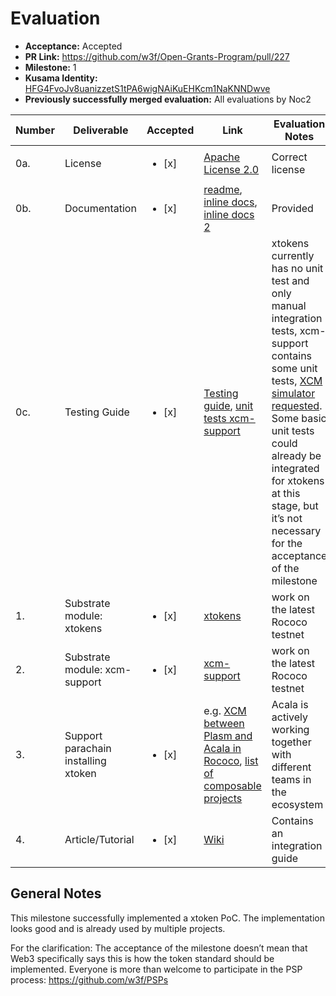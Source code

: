 # Evaluation

* **Acceptance:** Accepted
* **PR Link:** https://github.com/w3f/Open-Grants-Program/pull/227
* **Milestone:** 1
* **Kusama Identity:** [HFG4FvoJv8uanizzetS1tPA6wigNAiKuEHKcm1NaKNNDwve](https://polkascan.io/pre/kusama/account/HFG4FvoJv8uanizzetS1tPA6wigNAiKuEHKcm1NaKNNDwve)
* **Previously successfully merged evaluation:** All evaluations by Noc2

| Number | Deliverable | Accepted | Link | Evaluation Notes |
| ------------- | ------------- | ------------- | ------------- |------------- |
| 0a. | License | <ul><li>[x] </li></ul> | [Apache License 2.0](https://github.com/open-web3-stack/open-runtime-module-library/blob/master/LICENSE) | Correct license  |
| 0b. | Documentation | <ul><li>[x] </li></ul> | [readme](https://github.com/open-web3-stack/open-runtime-module-library/blob/68f3081876ea89904ca4b41d30ef3e532e01b288/xtokens/README.md), [inline docs](https://github.com/open-web3-stack/open-runtime-module-library/blob/68f3081876ea89904ca4b41d30ef3e532e01b288/xtokens/src/lib.rs), [inline docs 2](https://github.com/open-web3-stack/open-runtime-module-library/blob/master/xcm-support/src/lib.rs) | Provided |
| 0c. | Testing Guide | <ul><li>[x] </li></ul> | [Testing guide](https://github.com/open-web3-stack/open-runtime-module-library/tree/master/xtokens#notes), [unit tests xcm-support](https://github.com/open-web3-stack/open-runtime-module-library/blob/master/xcm-support/src/tests.rs) | xtokens currently has no unit test and only manual integration tests, xcm-support contains some unit tests, [XCM simulator requested](https://github.com/paritytech/polkadot/issues/2544). Some basic unit tests could already be integrated for xtokens at this stage, but it’s not necessary for the acceptance of the milestone |
| 1. | Substrate module: xtokens | <ul><li>[x] </li></ul> | [xtokens](https://github.com/open-web3-stack/open-runtime-module-library/blob/master/xtokens/src/lib.rs) | work on the latest Rococo testnet |
| 2. | Substrate module: xcm-support | <ul><li>[x] </li></ul> | [xcm-support](https://github.com/open-web3-stack/open-runtime-module-library/blob/master/xcm-support/src/lib.rs) | work on the latest Rococo testnet |
| 3. | Support parachain installing xtoken | <ul><li>[x] </li></ul> | e.g. [XCM between Plasm and Acala in Rococo](https://www.youtube.com/watch?v=-1kOjLBScbM), [list of composable projects](ComposableWith) | Acala is actively working together with different teams in the ecosystem |
| 4. | Article/Tutorial | <ul><li>[x] </li></ul> | [Wiki](https://github.com/open-web3-stack/open-runtime-module-library/wiki/xtokens) | Contains an integration guide |

## General Notes

This milestone successfully implemented a xtoken PoC. The implementation looks good and is already used by multiple projects. 

For the clarification: The acceptance of the milestone doesn’t mean that Web3 specifically says this is how the token standard should be implemented. Everyone is more than welcome to participate in the PSP process: https://github.com/w3f/PSPs 
